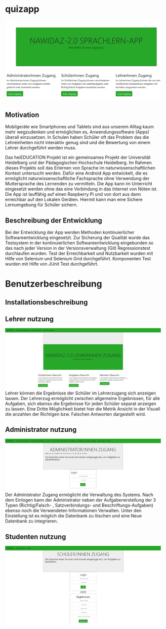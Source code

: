 # quizapp
![alt tag](Screenshots/WelcomePage.jpg)

## Motivation

Mobilgeräte wie Smartphones und Tablets sind aus unserem Alltag kaum mehr wegzudenken und ermöglichen es,
Anwendungssoftware (Apps) überall einzusetzen. In Schulen haben Schüler oft das Problem das die 
Lehreinheiten nicht interaktiv genug sind und die Bewertung von einem Lehrer durchgeführt werden muss.

Das heiEDUCATION Projekt ist ein gemeinsames Projekt der Universität Heidelberg und der Pädagogischen Hochschule Heidelberg. 
Im Rahmen dieses Projekts soll das Erlernen von Sprache im naturwissenschaftlichen Kontext untersucht werden. 
Dafür eine Android App entwickelt, die es ermöglicht naturwissenschaftliche Fachsprache ohne Verwendung der Muttersprache des Lernenden zu vermitteln.
Die App kann im Unterricht eingesetzt werden ohne das eine Verbindung in das Internet von Nöten ist. Die App ist lauffähig auf einen Raspberry Pi und 
von dort aus dann erreichbar auf den Lokalen Geräten. Hiermit kann man eine Sichere Lernumgebung für Schüler sichern. 

## Beschreibung der Entwicklung

Bei der Entwicklung der App werden Methoden kontinuierlicher Softwareentwicklung eingesetzt. Zur Sicherung der Qualität wurde das Testsystem in der 
kontinuierlichen Softwareentwicklung eingebunden so das nach jeder Version in der Versionsverwaltung (Git) Regressionstest durchlaufen wurden. Test der 
Erreichbarkeit und Nutzbarkeit wurden mit Hilfe von Selenium und Selenium Grid durchgeführt. Komponenten Test wurden mit Hilfe von JUnit Test durchgeführt.

# Benutzerbeschreibung
## Installationsbeschreibung
## Lehrer nutzung
![alt tag](Screenshots/LehreStart.jpg)
Lehrer können die Ergebnisse der Schüler im Lehrerzugang sich anzeigen lassen. Der Lehrerzug ermöglicht zwischen allgemeine Ergebnissen, für alle Aufgaben, 
sich ebenso die Ergebnisse für jeden Schüler separat anzeigen zu lassen. Eine Dritte Möglichkeit bietet hier die Metrik Ansicht in der Visuell 
die anzahlen der Richtigen bzw. Falschen Antworten dargestellt wird.

## Administrator nutzung
![alt tag](Screenshots/AdministratorLogin.jpg)
Der Administrator Zugang ermöglicht die Verwaltung des Systems. Nach dem Einlogen kann der Administrator neben der Aufgabenerstellung der 3 Typen 
(Richtig/Falsch- , Satzverbindungs- und Beschriftungs-Aufgaben)  ebenso noch die Verwendeten Informationen Verwalten. Unter den Einstellung ist es möglich die 
Datenbank zu löschen und eine Neue Datenbank zu integrieren.

## Studenten nutzung
![alt tag](Screenshots/SchuelerLogin.jpg)
